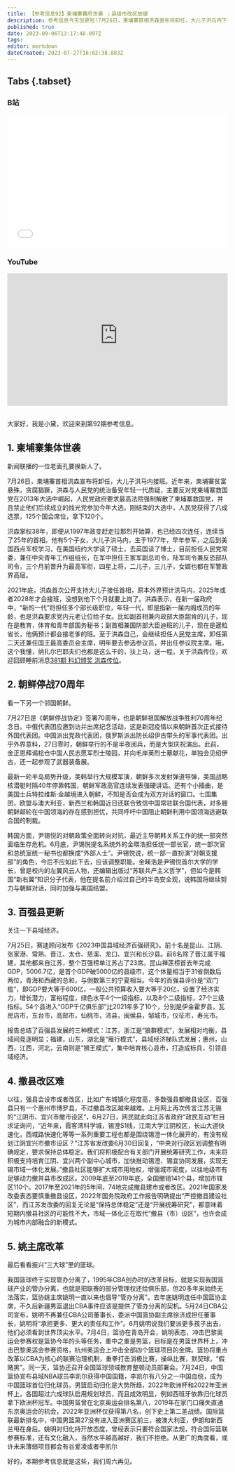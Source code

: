 ```yaml
---
title: 【参考信息92】柬埔寨幕府世袭 ；县级市改区放缓
description: 参考信息今天加更啦!7月26日，柬埔寨首相洪森宣布将卸任，大儿子洪马内下个月接班组阁。原本预计 洪马内2025或者2028接班，现在提前了。副首相兼内政部大臣的儿子，副首相兼国防部大臣迪班的儿子，预计也要接老爹的班。7月27日是《朝鲜停战协定》签署70周年，也是朝鲜“祖国解放战争”胜利70周年纪念日，中俄代表团应邀访朝。尹锡悦上月提名强硬派出任统一部长官，并说统一部一直扮演“对朝支援部”的角色，不应如此下去。最新版的百强县名单出来了，但撤县改区收紧了。
published: true
date: 2023-09-06T13:17:48.097Z
tags: 
editor: markdown
dateCreated: 2023-07-27T16:02:38.883Z
---
```


## Tabs {.tabset}
### B站
<div style="position: relative; padding: 30% 45%;">
<iframe style="position: absolute; width: 100%; height: 100%; left: 0; top: 0;" src="//player.bilibili.com/player.html?&bvid=BV1Su411371L&page=1&as_wide=1&high_quality=1&danmaku=1&autoplay=0" scrolling="no" border="0" frameborder="no" framespacing="0" allowfullscreen="true"></iframe>
</div>

### YouTube
<div style="position: relative; padding: 30% 45%;">
<iframe style="position: absolute; top: 0; left: 0; width: 100%; height: 100%;" src="https://www.youtube-nocookie.com/embed/YouTubeVID" title="YouTube video player" frameborder="0" allow="accelerometer; autoplay; clipboard-write; encrypted-media; gyroscope; picture-in-picture" allowfullscreen></iframe>
</div>

## 

大家好，我是小黛，欢迎来到第92期参考信息。

## 1. 柬埔寨集体世袭

新闻联播的一位老面孔要换新人了。

7月26日，柬埔寨首相洪森宣布将卸任，大儿子洪马内接班。近年来，柬埔寨贫富悬殊，贪腐猖獗，洪森与人民党的统治备受年轻一代质疑，主要反对党柬埔寨救国党在2013年大选中崛起，人民党政府要求最高法院强制解散了柬埔寨救国党，并且禁止他们后续成立的烛光党参加今年大选。刚结束的大选中，人民党获得了八成选票，125个国会席位，拿下120个。

洪森掌权38年，即便从1997年政变赶走拉那烈开始算，也已经四次连任，连续当了25年的首相。他有5个子女，大儿子洪马内，生于1977年，早年参军，之后到美国西点军校学习，在美国纽约大学读了硕士，去英国读了博士，目前担任人民党常委，兼任中央青年工作组组长，在军中担任王家军副总司令，陆军司令兼反恐部队司令，三个月前晋升为最高军衔，四星上将，二儿子，三儿子，女婿也都在军警政界高层。

2021年底，洪森首次公开支持大儿子接任首相，原本外界预计洪马内，2025年或者2028年才会接班，没想到他下个月就要上岗了。洪森表示，在新一届政府中，“新的一代”将担任多个部长级职位，年轻一代，即是指新一届内阁成员的年龄，也是洪森要求党内元老让位给子女。比如副首相兼内政部大臣韶肯的儿子，现在是教育，体育和青年部国务秘书；副首相兼国防部大臣迪班的儿子，现在是暹粒省长，他俩预计都会接老爹的班。至于洪森自己，会继续担任人民党主席，卸任第二天还兼任国王最高委员会主席，明年要去参选参议员，并出任参议院主席。哦，这个我懂，纳扎尔巴耶夫们也都是这么干的，扶上马，送一程。关于洪森传位，欢迎回顾睡前消息[381期 科幻颁奖 洪森传位](https://archive.bedtime.news/zh/main/301-400/381)。

## 2. 朝鲜停战70周年

看一下另一个邻国朝鲜。

7月27日是《朝鲜停战协定》签署70周年，也是朝鲜祖国解放战争胜利70周年纪念日。中俄代表团应邀到访并出席纪念活动，这是新冠疫情以来朝鲜首次正式接待外国代表团。中国派出党政代表团，俄罗斯派出防长绍伊古带头的军事代表团。出乎外界意料，27日零时，朝鲜举行的不是半夜阅兵，而是大型庆祝演出。此前，金正恩拜谒桧仓中国人民志愿军烈士陵园，并向毛岸英烈士墓献花，单独会见绍伊古，还一起参观了武器装备展。

最新一轮半岛局势升级，美韩举行大规模军演，朝鲜多次发射弹道导弹，美国战略核潜艇时隔40年停靠韩国，朝鲜军政高官连续发表强硬讲话。还有个小插曲，是美国士兵特拉维斯·金越境进入朝鲜，不知是否会成为双方对话的窗口。七国集团，欧盟与澳大利亚，新西兰和韩国近日还联合致信中国常驻联合国代表，对多艘朝鲜邮轮在中国领海的存在感到担忧，共同呼吁中国阻止朝鲜利用中国领海逃避联合国的制裁。

韩国方面，尹锡悦的对朝政策全面转向对抗，最近主导朝韩关系工作的统一部突然面临生存危机。6月底，尹锡悦提名系统外的金暎浩担任统一部长官，统一部次官和总统室统一秘书也都换成“外部人士”。尹锡悦说，统一部一直扮演“对朝支援部”的角色，今后不应如此下去，应该调整职能。金暎浩是尹锡悦首尔大学的学长，曾是校内的左翼风云人物，还编辑出版过“苏联共产主义哲学”，但如今是韩国“新右翼”知识分子代表，他在提名前介绍过自己的半岛安全观，说韩国将继续努力与朝鲜对话，同时加强与美国结盟。

## 3. 百强县更新

关注一下县域经济。

7月25日，赛迪顾问发布《2023中国县域经济百强研究》。前十名是昆山、江阴、张家港、常熟、晋江、太仓、慈溪、龙口、宜兴和长沙县。前6名除了晋江属于福建，其他都来自江苏，整个百强榜单江苏占了23席。昆山禅莲榜首去年完成GDP，5006.7亿，是首个GDP破5000亿的县级市，这个体量相当于31省倒数后两位，青海和西藏的总和，与倒数第三的宁夏相当。今年的百强县评价是“双门槛”，即GDP要大等于600亿，一般公共预算收入要大等于20亿，设置了经济实力，增长潜力，富裕程度，绿色水平4个一级指标，以及8个二级指标，27个三级指标。54个县进入“GDP千亿俱乐部”比2021年多了10个，分别是伊金霍罗县，瓦房店市，东台市，高邮市，仙桃市，沛县，闽侯县，邹城市，仪征市，寿光市。

报告总结了百强县发展的三种模式：江苏，浙江是“狼群模式”，发展相对均衡，县域间竞逐明显；福建，山东，湖北是“雁行模式”，县域经济梯队式发展；惠州，山西，江西，河北，云南则是“狮王模式”，集中培育核心县市，打造成标兵，引领县域经济。

## 4. 撤县改区难

以往，强县会设市或者改区，比如广东城镇化程度高，多数强县都撤县设区，百强县只有一个惠州市博罗县，不过撤县改区越来越难。上月网上再次传言江苏无锡的“江阴市、宜兴市撤市设区”，6月27日，网民就此向江苏省政府“政民互动”栏目求证询问，“近年来，霞客湾科学城，锡澄S1线，江南大学江阴校区，长山大道快速化，西城路快速化等等一系列重要工程也都是围绕锡澄一体化展开的，有没有规划江阴宜兴市撤市设区？”江苏省发改委6月30日回复，“中央对行政区划调整有明确规定，要求保持总体稳定。我们将积极配合有关部门开展统筹研究工作，未来将积极支持培育江阴、宜兴两个副中心城市，加快推动锡澄、锡宜协同发展，实现无锡市域一体化发展。”撤县社区能够扩大城市用地权，增强城市密度，以往地级市有足够动力撤并县市改成区。2009年底至2019年底，全国撤销141个县，增加市辖区110个。2017年至2021年的5年间，74地完成撤县建市或者改区。2021年国家发改委表态要慎重撤县设区，2022年国务院政府工作报告明确提出“严控撤县建设社区”，而江苏发改委的回复无论是“保持总体稳定”还是“开展统筹研究”，都意味着短期内撤县社区的可能性不大，市域一体化正在取代“撤县（市）设区”，也许会成为城市内部融合的新模式。

## 5. 姚主席改革

最后看看振兴“三大球”里的篮球。

我国篮球终于实现管办分离了，1995年CBA创办时的改革目标，就是实现我国篮球产业的管办分离，也就是把联赛的部分管理权还给俱乐部，但20多年来始终无法落实，篮协姚主席姚明一直以来也倡导“管办分离”。去年底姚明连任中国篮协主席，不久后新疆男篮退出CBA事件应该是提供了管办分离的契机。5月24日CBA公司宣布，姚明不再兼任CBA公司董事长，委派中国篮协副主席徐济成担任董事长，姚明将“承担更多、更大的责任和工作”。6月姚明说我们要派更多孩子出去，他们必须看到世界顶尖水平。7月4日，篮协在青岛开会，姚明表态，冲击巴黎奥运会参赛权是篮协今年的头等任务，重中之重是男篮，目标是在男篮世界杯上，冲击巴黎奥运会参赛资格，杭州奥运会上冲击全部四个篮球项目的金牌。篮协将重点改革以CBA为核心的联赛治理机制，重拳打击消极比赛，操纵比赛，默契球，“假赌黑”。同一天，篮协还召开全国篮球领域教育整顿动员部署会。7月24日，中国篮协宣布县域NBA球员李凯尔获得中国国籍，李凯尔有八分之一中国血统，成为中国篮球首位归化球员。男篮启动归化是大势所趋，2022年欧洲杯和2022年亚洲杯上，各国超过六成球队启用规划球员，而且成效明显，例如西班牙依靠归化球员拿下欧洲杯冠军。中国男篮曾在北京奥运会排名第八，2019年在家门口痛失直通东京奥运会的机会，2022年亚洲杯仅获得第八名，创下史上第二差战绩。国际篮联最新排名中，中国男篮第27没有进入亚洲赛区前三，被澳大利亚，伊朗和新西兰甩在身后。姚明对归化持开放态度，曾经表示只要符合国家法规，符合国际篮联参赛标准，还有文化融入，当然水平越高越好，我们不拒绝。从更广的角度看，或许未来薄弱项目都会有谷爱凌或者李凯尔

好的，本期参考信息就是这些，我们周六再见。

